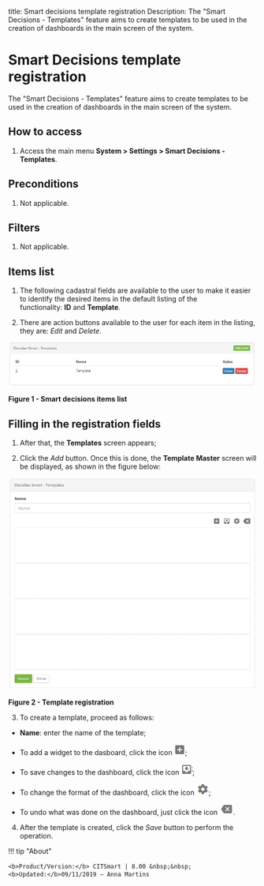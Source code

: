 title: Smart decisions template registration
Description: The "Smart Decisions - Templates" feature aims to create templates to be used in the creation of dashboards in the main screen of the system.

# Smart Decisions template registration

The "Smart Decisions - Templates" feature aims to create templates to be used in
the creation of dashboards in the main screen of the system.

How to access
-------------

1.  Access the main menu **System > Settings > Smart Decisions - Templates**.

Preconditions
-------------

1.  Not applicable.

Filters
-------

1.  Not applicable.

Items list
----------

1.  The following cadastral fields are available to the user to make it easier
    to identify the desired items in the default listing of the
    functionality: **ID** and **Template**.

2.  There are action buttons available to the user for each item in the listing,
    they are: *Edit* and *Delete*.

![Criar](images/template-1.png)

**Figure 1 - Smart decisions items list**

Filling in the registration fields
----------------------------------

1.  After that, the **Templates** screen appears;

2.  Click the *Add* button. Once this is done, the **Template Master** screen
    will be displayed, as shown in the figure below:

![Criar](images/template-2.png)

**Figure 2 - Template registration**

3.  To create a template, proceed as follows:

-   **Name**: enter the name of the template;

-   To add a widget to the dasboard, click the icon ![Criar](images/template-3.png);

-   To save changes to the dashboard, click the icon ![Criar](images/template-4.png);

-   To change the format of the dashboard, click the icon ![Criar](images/template-5.png);

-   To undo what was done on the dashboard, just click the icon ![Criar](images/template-6.png).

4.  After the template is created, click the *Save* button to perform the operation.



!!! tip "About"

    <b>Product/Version:</b> CITSmart | 8.00 &nbsp;&nbsp;
    <b>Updated:</b>09/11/2019 – Anna Martins
